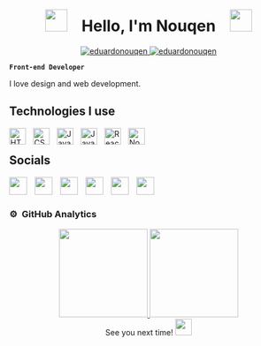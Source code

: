 <h1 align="center"><img height="40" src="https://cdn3.emoji.gg/emojis/7471-parrotportal1.gif">ㅤHello, I'm Nouqenㅤ<img height="40" src="https://cdn3.emoji.gg/emojis/7546-parrotportal2.gif"></h1>

<p align="center">
	<a href="https://github.com/eduardonouqen">
		<img src="https://komarev.com/ghpvc/?username=eduardonouqen&label=Profile%20views&color=0e75b6&style=flat" alt="eduardonouqen" />
	</a>
	<a href="https://github.com/eduardonouqen">
		<img src="https://img.shields.io/github/followers/eduardonouqen?label=Followers" alt="eduardonouqen" />
	</a>
</p>

**`Front-end Developer`**

I love design and web development.


## Technologies I use
<img align="left" alt="HTML" width="30px" style="padding-right:10px;" src="https://cdn.jsdelivr.net/gh/devicons/devicon/icons/html5/html5-plain.svg" />
<img align="left" alt="CSS" width="30px" style="padding-right:10px;" src="https://cdn.jsdelivr.net/gh/devicons/devicon/icons/css3/css3-plain.svg" />
<img align="left" alt="JavaScript" width="30px" style="padding-right:10px;" src="https://cdn.jsdelivr.net/gh/devicons/devicon/icons/javascript/javascript-plain.svg" />
<img align="left" alt="Java" width="30px" style="padding-right:10px;" src="https://cdn.jsdelivr.net/gh/devicons/devicon/icons/java/java-plain.svg" />
<img align="left" alt="React" width="30px" style="padding-right:10px;" src="https://cdn.jsdelivr.net/gh/devicons/devicon/icons/react/react-original.svg" />
<img align="left" alt="NodeJS" width="30px" style="padding-right:10px;" src="https://cdn.jsdelivr.net/gh/devicons/devicon/icons/nodejs/nodejs-original.svg" />
<br />


## Socials

<p align="left"> 
	<a href="https://discord.com/users/Nouqen#3318" target="_blank" rel="noreferrer" style="display:inline-block; margin-right:10px;">
		<img src="https://raw.githubusercontent.com/danielcranney/readme-generator/main/public/icons/socials/discord.svg" width="32" height="32"/>
	</a> 
	<a href="https://www.facebook.com/eduardo.defrancagonzales" target="_blank" rel="noreferrer" style="display:inline-block; margin-right:10px;">
		<img src="https://raw.githubusercontent.com/danielcranney/readme-generator/main/public/icons/socials/facebook.svg" width="32" height="32"/>
	</a> 
	<a href="https://www.github.com/eduardonouqen" target="_blank" rel="noreferrer" style="display:inline-block; margin-right:10px;">
		<img src="https://raw.githubusercontent.com/danielcranney/readme-generator/main/public/icons/socials/github.svg" width="32" height="32"/>
	</a>
	<a href="http://www.instagram.com/_franca.eduardo" target="_blank" rel="noreferrer" style="display:inline-block; margin-right:10px;">
		<img src="https://raw.githubusercontent.com/danielcranney/readme-generator/main/public/icons/socials/instagram.svg" width="32" height="32"/>
	</a>
	<a href="https://www.linkedin.com/in/eduardo-de-frança-gonzalez" target="_blank" rel="noreferrer" style="display:inline-block; margin-right:10px;">
		<img src="https://raw.githubusercontent.com/danielcranney/readme-generator/main/public/icons/socials/linkedin.svg" width="32" height="32"/>
	</a> 
	<a href="https://www.youtube.com/c/Nouqen" target="_blank" rel="noreferrer" style="display:inline-block; margin-right:10px;">
		<img src="https://raw.githubusercontent.com/danielcranney/readme-generator/main/public/icons/socials/youtube.svg" width="32" height="32"/>
	</a>
</p>


### ⚙️ &nbsp;GitHub Analytics

<div align="center" style="display: flex; justify-content: center; flex-wrap: wrap;">
  <a href="https://github.com/eduardonouqen">
    <img height="160em" src="https://github-readme-stats-eight-theta.vercel.app/api?username=eduardonouqen&show_icons=true&theme=algolia&include_all_commits=true&count_private=true"/>
    <img height="160em" src="https://github-readme-stats-eight-theta.vercel.app/api/top-langs/?username=eduardonouqen&layout=compact&langs_count=8&theme=algolia&include_all_commits=true&count_private=true"/>
  </a>
</div>

<div align="center">
See you next time!
<img src="https://cdn3.emoji.gg/emojis/3514_bcportalhi.png" width="30" height="30"/>  
</div>
